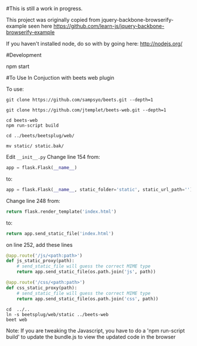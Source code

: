 #This is still a work in progress.

This project was originally copied from jquery-backbone-browserify-example
seen here https://github.com/learn-js/jquery-backbone-browserify-example

If you haven't installed node, do so with
by going here: http://nodejs.org/

#Development

npm start


#To Use In Conjuction with beets web plugin

To use:

```
git clone https://github.com/sampsyo/beets.git --depth=1
```

```
git clone https://github.com/jtemplet/beets-web.git --depth=1
```

```
cd beets-web
npm run-script build
```

```
cd ../beets/beetsplug/web/
```

```
mv static/ static.bak/
```
Edit `__init__.py`
Change line 154 from:

```python
app = flask.Flask(__name__)
```
to:
```python
app = flask.Flask(__name__, static_folder='static', static_url_path='')
```

Change line 248 from:

```python
return flask.render_template('index.html')
```
to:
```python
return app.send_static_file('index.html')
```

on line 252, add these lines

```python
@app.route('/js/<path:path>')
def js_static_proxy(path):
    # send_static_file will guess the correct MIME type
    return app.send_static_file(os.path.join('js', path))

@app.route('/css/<path:path>')
def css_static_proxy(path):
    # send_static_file will guess the correct MIME type
    return app.send_static_file(os.path.join('css', path))
```

```
cd  ../..
ln -s beetsplug/web/static ../beets-web
beet web
```

Note: If you are tweaking the Javascript, you have to do a 'npm run-script build' to update the bundle.js to view the updated code in the browser





